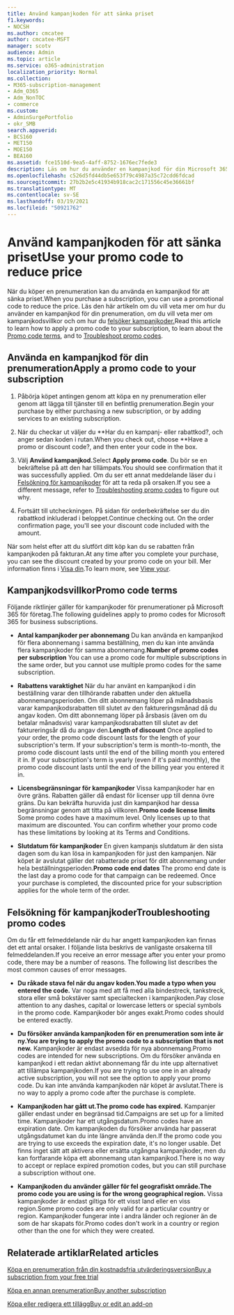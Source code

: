 ```yaml
---
title: Använd kampanjkoden för att sänka priset
f1.keywords:
- NOCSH
ms.author: cmcatee
author: cmcatee-MSFT
manager: scotv
audience: Admin
ms.topic: article
ms.service: o365-administration
localization_priority: Normal
ms.collection:
- M365-subscription-management
- Adm_O365
- Adm_NonTOC
- commerce
ms.custom:
- AdminSurgePortfolio
- okr_SMB
search.appverid:
- BCS160
- MET150
- MOE150
- BEA160
ms.assetid: fce1510d-9ea5-4aff-8752-1676ec7fede3
description: Läs om hur du använder en kampanjkod för din Microsoft 365-prenumeration för att sänka priset och hur du felsöker kampanjkoden vid fel.
ms.openlocfilehash: c526d5fd44db5e653f79c4987a35c72cdd6fdcad
ms.sourcegitcommit: 27b2b2e5c41934b918cac2c171556c45e36661bf
ms.translationtype: MT
ms.contentlocale: sv-SE
ms.lasthandoff: 03/19/2021
ms.locfileid: "50921762"
---
```

# <a name="use-your-promo-code-to-reduce-price"></a><span data-ttu-id="2c310-103">Använd kampanjkoden för att sänka priset</span><span class="sxs-lookup"><span data-stu-id="2c310-103">Use your promo code to reduce price</span></span>

<span data-ttu-id="2c310-104">När du köper en prenumeration kan du använda en kampanjkod för att sänka priset.</span><span class="sxs-lookup"><span data-stu-id="2c310-104">When you purchase a subscription, you can use a promotional code to reduce the price.</span></span> <span data-ttu-id="2c310-105">Läs den här artikeln om du vill veta mer om [](#promo-code-terms)hur du använder en kampanjkod för din prenumeration, om du vill veta mer om kampanjkodsvillkor och om hur du [felsöker kampanjkoder.](#troubleshooting-promo-codes)</span><span class="sxs-lookup"><span data-stu-id="2c310-105">Read this article to learn how to apply a promo code to your subscription, to learn about the [Promo code terms](#promo-code-terms), and to [Troubleshoot promo codes](#troubleshooting-promo-codes).</span></span>
  
## <a name="apply-a-promo-code-to-your-subscription"></a><span data-ttu-id="2c310-106">Använda en kampanjkod för din prenumeration</span><span class="sxs-lookup"><span data-stu-id="2c310-106">Apply a promo code to your subscription</span></span>

1. <span data-ttu-id="2c310-107">Påbörja köpet antingen genom att köpa en ny prenumeration eller genom att lägga till tjänster till en befintlig prenumeration.</span><span class="sxs-lookup"><span data-stu-id="2c310-107">Begin your purchase by either purchasing a new subscription, or by adding services to an existing subscription.</span></span>
    
2. <span data-ttu-id="2c310-108">När du checkar ut väljer du \*\*Har du en kampanj- eller rabattkod?, och anger sedan koden i rutan.</span><span class="sxs-lookup"><span data-stu-id="2c310-108">When you check out, choose \*\*Have a promo or discount code?, and then enter your code in the box.</span></span> 
  
3. <span data-ttu-id="2c310-109">Välj **Använd kampanjkod.**</span><span class="sxs-lookup"><span data-stu-id="2c310-109">Select **Apply promo code**.</span></span> <span data-ttu-id="2c310-110">Du bör se en bekräftelse på att den har tillämpats.</span><span class="sxs-lookup"><span data-stu-id="2c310-110">You should see confirmation that it was successfully applied.</span></span> <span data-ttu-id="2c310-111">Om du ser ett annat meddelande läser du i [Felsökning för kampanjkoder](#troubleshooting-promo-codes) för att ta reda på orsaken.</span><span class="sxs-lookup"><span data-stu-id="2c310-111">If you see a different message, refer to [Troubleshooting promo codes](#troubleshooting-promo-codes) to figure out why.</span></span> 
    
4. <span data-ttu-id="2c310-112">Fortsätt till utcheckningen. På sidan för orderbekräftelse ser du din rabattkod inkluderad i beloppet.</span><span class="sxs-lookup"><span data-stu-id="2c310-112">Continue checking out. On the order confirmation page, you'll see your discount code included with the amount.</span></span> 
    
<span data-ttu-id="2c310-113">När som helst efter att du slutfört ditt köp kan du se rabatten från kampanjkoden på fakturan.</span><span class="sxs-lookup"><span data-stu-id="2c310-113">At any time after you complete your purchase, you can see the discount created by your promo code on your bill.</span></span> <span data-ttu-id="2c310-114">Mer information finns i [Visa din](billing-and-payments/view-your-bill-or-invoice.md).</span><span class="sxs-lookup"><span data-stu-id="2c310-114">To learn more, see [View your](billing-and-payments/view-your-bill-or-invoice.md).</span></span>
  
## <a name="promo-code-terms"></a><span data-ttu-id="2c310-115">Kampanjkodsvillkor</span><span class="sxs-lookup"><span data-stu-id="2c310-115">Promo code terms</span></span>

<span data-ttu-id="2c310-116">Följande riktlinjer gäller för kampanjkoder för prenumerationer på Microsoft 365 för företag.</span><span class="sxs-lookup"><span data-stu-id="2c310-116">The following guidelines apply to promo codes for Microsoft 365 for business subscriptions.</span></span>
  
- <span data-ttu-id="2c310-117">**Antal kampanjkoder per abonnemang** Du kan använda en kampanjkod för flera abonnemang i samma beställning, men du kan inte använda flera kampanjkoder för samma abonnemang.</span><span class="sxs-lookup"><span data-stu-id="2c310-117">**Number of promo codes per subscription** You can use a promo code for multiple subscriptions in the same order, but you cannot use multiple promo codes for the same subscription.</span></span> 
    
- <span data-ttu-id="2c310-p104">**Rabattens varaktighet** När du har använt en kampanjkod i din beställning varar den tillhörande rabatten under den aktuella abonnemangsperioden. Om ditt abonnemang löper på månadsbasis varar kampanjkodsrabatten till slutet av den faktureringsmånad då du angav koden. Om ditt abonnemang löper på årsbasis (även om du betalar månadsvis) varar kampanjkodsrabatten till slutet av det faktureringsår då du angav den.</span><span class="sxs-lookup"><span data-stu-id="2c310-p104">**Length of discount** Once applied to your order, the promo code discount lasts for the length of your subscription's term. If your subscription's term is month-to-month, the promo code discount lasts until the end of the billing month you entered it in. If your subscription's term is yearly (even if it's paid monthly), the promo code discount lasts until the end of the billing year you entered it in.</span></span> 
    
- <span data-ttu-id="2c310-p105">**Licensbegränsningar för kampanjkoder** Vissa kampanjkoder har en övre gräns. Rabatten gäller då endast för licenser upp till denna övre gräns. Du kan bekräfta huruvida just din kampanjkod har dessa begränsningar genom att titta på villkoren.</span><span class="sxs-lookup"><span data-stu-id="2c310-p105">**Promo code license limits** Some promo codes have a maximum level. Only licenses up to that maximum are discounted. You can confirm whether your promo code has these limitations by looking at its Terms and Conditions.</span></span> 
    
- <span data-ttu-id="2c310-p106">**Slutdatum för kampanjkoder** En given kampanjs slutdatum är den sista dagen som du kan lösa in kampanjkoden för just den kampanjen. När köpet är avslutat gäller det rabatterade priset för ditt abonnemang under hela beställningsperioden.</span><span class="sxs-lookup"><span data-stu-id="2c310-p106">**Promo code end dates** The promo end date is the last day a promo code for that campaign can be redeemed. Once your purchase is completed, the discounted price for your subscription applies for the whole term of the order.</span></span> 
    
## <a name="troubleshooting-promo-codes"></a><span data-ttu-id="2c310-126">Felsökning för kampanjkoder</span><span class="sxs-lookup"><span data-stu-id="2c310-126">Troubleshooting promo codes</span></span>

<span data-ttu-id="2c310-p107">Om du får ett felmeddelande när du har angett kampanjkoden kan finnas det ett antal orsaker. I följande lista beskrivs de vanligaste orsakerna till felmeddelanden.</span><span class="sxs-lookup"><span data-stu-id="2c310-p107">If you receive an error message after you enter your promo code, there may be a number of reasons. The following list describes the most common causes of error messages.</span></span>
  
- <span data-ttu-id="2c310-129">**Du råkade stava fel när du angav koden.**</span><span class="sxs-lookup"><span data-stu-id="2c310-129">**You made a typo when you entered the code.**</span></span> <span data-ttu-id="2c310-130">Var noga med att få med alla bindestreck, tankstreck, stora eller små bokstäver samt specialtecken i kampanjkoden.</span><span class="sxs-lookup"><span data-stu-id="2c310-130">Pay close attention to any dashes, capital or lowercase letters or special symbols in the promo code.</span></span> <span data-ttu-id="2c310-131">Kampanjkoder bör anges exakt.</span><span class="sxs-lookup"><span data-stu-id="2c310-131">Promo codes should be entered exactly.</span></span>
  
- <span data-ttu-id="2c310-132">**Du försöker använda kampanjkoden för en prenumeration som inte är ny.**</span><span class="sxs-lookup"><span data-stu-id="2c310-132">**You are trying to apply the promo code to a subscription that is not new.**</span></span> <span data-ttu-id="2c310-133">Kampanjkoder är endast avsedda för nya abonnemang.</span><span class="sxs-lookup"><span data-stu-id="2c310-133">Promo codes are intended for new subscriptions.</span></span> <span data-ttu-id="2c310-134">Om du försöker använda en kampanjkod i ett redan aktivt abonnemang får du inte upp alternativet att tillämpa kampanjkoden.</span><span class="sxs-lookup"><span data-stu-id="2c310-134">If you are trying to use one in an already active subscription, you will not see the option to apply your promo code.</span></span> <span data-ttu-id="2c310-135">Du kan inte använda kampanjkoden när köpet är avslutat.</span><span class="sxs-lookup"><span data-stu-id="2c310-135">There is no way to apply a promo code after the purchase is complete.</span></span>
  
- <span data-ttu-id="2c310-136">**Kampanjkoden har gått ut.**</span><span class="sxs-lookup"><span data-stu-id="2c310-136">**The promo code has expired.**</span></span> <span data-ttu-id="2c310-137">Kampanjer gäller endast under en begränsad tid.</span><span class="sxs-lookup"><span data-stu-id="2c310-137">Campaigns are set up for a limited time.</span></span> <span data-ttu-id="2c310-138">Kampanjkoder har ett utgångsdatum.</span><span class="sxs-lookup"><span data-stu-id="2c310-138">Promo codes have an expiration date.</span></span> <span data-ttu-id="2c310-139">Om kampanjkoden du försöker använda har passerat utgångsdatumet kan du inte längre använda den.</span><span class="sxs-lookup"><span data-stu-id="2c310-139">If the promo code you are trying to use exceeds the expiration date, it's no longer usable.</span></span> <span data-ttu-id="2c310-140">Det finns inget sätt att aktivera eller ersätta utgångna kampanjkoder, men du kan fortfarande köpa ett abonnemang utan kampanjkod.</span><span class="sxs-lookup"><span data-stu-id="2c310-140">There is no way to accept or replace expired promotion codes, but you can still purchase a subscription without one.</span></span>
  
- <span data-ttu-id="2c310-141">**Kampanjkoden du använder gäller för fel geografiskt område.**</span><span class="sxs-lookup"><span data-stu-id="2c310-141">**The promo code you are using is for the wrong geographical region.**</span></span> <span data-ttu-id="2c310-142">Vissa kampanjkoder är endast giltiga för ett visst land eller en viss region.</span><span class="sxs-lookup"><span data-stu-id="2c310-142">Some promo codes are only valid for a particular country or region.</span></span> <span data-ttu-id="2c310-143">Kampanjkoder fungerar inte i andra länder och regioner än de som de har skapats för.</span><span class="sxs-lookup"><span data-stu-id="2c310-143">Promo codes don't work in a country or region other than the one for which they were created.</span></span>
  
## <a name="related-articles"></a><span data-ttu-id="2c310-144">Relaterade artiklar</span><span class="sxs-lookup"><span data-stu-id="2c310-144">Related articles</span></span>

[<span data-ttu-id="2c310-145">Köpa en prenumeration från din kostnadsfria utvärderingsversion</span><span class="sxs-lookup"><span data-stu-id="2c310-145">Buy a subscription from your free trial</span></span>](./try-or-buy-microsoft-365.md)
  
[<span data-ttu-id="2c310-146">Köpa en annan prenumeration</span><span class="sxs-lookup"><span data-stu-id="2c310-146">Buy another subscription</span></span>](./try-or-buy-microsoft-365.md)
  
[<span data-ttu-id="2c310-147">Köpa eller redigera ett tillägg</span><span class="sxs-lookup"><span data-stu-id="2c310-147">Buy or edit an add-on</span></span>](buy-or-edit-an-add-on.md)